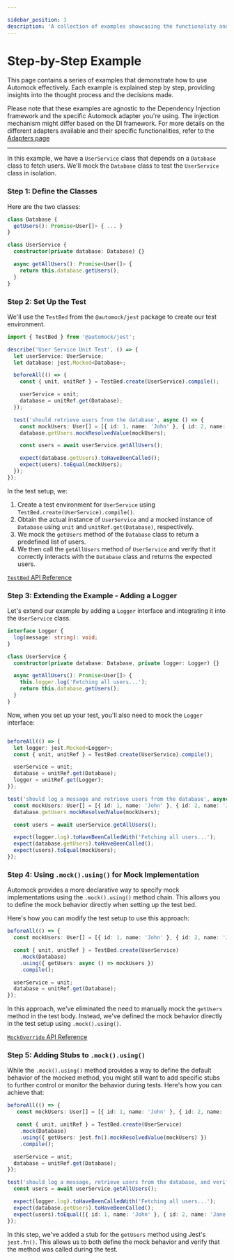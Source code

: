 ```yaml
---

sidebar_position: 3
description: 'A collection of examples showcasing the functionality and versatility of Automock.'
---
```


# Step-by-Step Example

This page contains a series of examples that demonstrate how to use Automock effectively. Each example is explained step
by step, providing insights into the thought process and the decisions made.

Please note that these examples are agnostic to the Dependency Injection  framework and the specific Automock
adapter you're using. The injection mechanism might differ based on the DI framework. For more details on the different
adapters available and their specific functionalities, refer to the [Adapters page](/docs/adapters/intro)

---

In this example, we have a `UserService` class that depends on a `Database` class to fetch users. We'll mock
the `Database` class to test the `UserService` class in isolation.

### Step 1: Define the Classes

Here are the two classes:

```typescript
class Database {
  getUsers(): Promise<User[]> { ... }
}

class UserService {
  constructor(private database: Database) {}

  async getAllUsers(): Promise<User[]> {
    return this.database.getUsers();
  }
}
```

### Step 2: Set Up the Test

We'll use the `TestBed` from the `@automock/jest` package to create our test environment.

```typescript
import { TestBed } from '@automock/jest';

describe('User Service Unit Test', () => {
  let userService: UserService;
  let database: jest.Mocked<Database>;

  beforeAll(() => {
    const { unit, unitRef } = TestBed.create(UserService).compile();

    userService = unit;
    database = unitRef.get(Database);
  });

  test('should retrieve users from the database', async () => {
    const mockUsers: User[] = [{ id: 1, name: 'John' }, { id: 2, name: 'Jane'}];
    database.getUsers.mockResolvedValue(mockUsers);

    const users = await userService.getAllUsers();

    expect(database.getUsers).toHaveBeenCalled();
    expect(users).toEqual(mockUsers);
  });
});
```

In the test setup, we:

1. Create a test environment for `UserService` using `TestBed.create(UserService).compile()`.
2. Obtain the actual instance of `UserService` and a mocked instance of `Database` using `unit`
   and `unitRef.get(Database)`, respectively.
3. We mock the `getUsers` method of the `Database` class to return a predefined list of users.
4. We then call the `getAllUsers` method of `UserService` and verify that it correctly interacts with the `Database`
   class and returns the expected users.

[`TestBed` API Reference](https://automock.dev/api-reference/api/testbed-api)

### Step 3: Extending the Example - Adding a Logger

Let's extend our example by adding a `Logger` interface and integrating it into the `UserService` class.

```typescript
interface Logger {
  log(message: string): void;
}

class UserService {
  constructor(private database: Database, private logger: Logger) {}

  async getAllUsers(): Promise<User[]> {
    this.logger.log('Fetching all users...');
    return this.database.getUsers();
  }
}
```

Now, when you set up your test, you'll also need to mock the `Logger` interface:

```typescript

beforeAll(() => {
  let logger: jest.Mocked<Logger>;
  const { unit, unitRef } = TestBed.create(UserService).compile();

  userService = unit;
  database = unitRef.get(Database);
  logger = unitRef.get(Logger);
});

test('should log a message and retrieve users from the database', async () => {
  const mockUsers: User[] = [{ id: 1, name: 'John' }, { id: 2, name: 'Jane' }];
  database.getUsers.mockResolvedValue(mockUsers);

  const users = await userService.getAllUsers();

  expect(logger.log).toHaveBeenCalledWith('Fetching all users...');
  expect(database.getUsers).toHaveBeenCalled();
  expect(users).toEqual(mockUsers);
});
```

### Step 4: Using `.mock().using()` for Mock Implementation

Automock provides a more declarative way to specify mock implementations using the `.mock().using()` method chain. This
allows you to define the mock behavior directly when setting up the test bed.

Here's how you can modify the test setup to use this approach:

```typescript
beforeAll(() => {
  const mockUsers: User[] = [{ id: 1, name: 'John' }, { id: 2, name: 'Jane' }];

  const { unit, unitRef } = TestBed.create(UserService)
    .mock(Database)
    .using({ getUsers: async () => mockUsers })
    .compile();

  userService = unit;
  database = unitRef.get(Database);
});
```

In this approach, we've eliminated the need to manually mock the `getUsers` method in the test body. Instead, we've
defined the mock behavior directly in the test setup using `.mock().using()`.

[`MockOverride` API Reference](https://automock.dev/api-reference/api/mockoverride-api)

### Step 5: Adding Stubs to `.mock().using()`

While the `.mock().using()` method provides a way to define the default behavior of the mocked method, you might still
want to add specific stubs to further control or monitor the behavior during tests. Here's how you can achieve that:

```typescript
beforeAll(() => {
   const mockUsers: User[] = [{ id: 1, name: 'John' }, { id: 2, name: 'Jane' }];

   const { unit, unitRef } = TestBed.create(UserService)
    .mock(Database)
    .using({ getUsers: jest.fn().mockResolvedValue(mockUsers) })
    .compile();

  userService = unit;
  database = unitRef.get(Database);
});

test('should log a message, retrieve users from the database, and verify method call', async () => {
  const users = await userService.getAllUsers();

  expect(logger.log).toHaveBeenCalledWith('Fetching all users...');
  expect(database.getUsers).toHaveBeenCalled();
  expect(users).toEqual([{ id: 1, name: 'John' }, { id: 2, name: 'Jane' }]);
});
```

In this step, we've added a stub for the `getUsers` method using Jest's `jest.fn()`. This allows us to both define the
mock behavior and verify that the method was called during the test.
